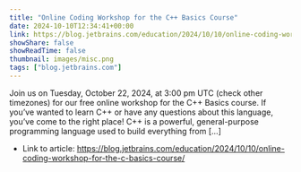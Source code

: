 ```yaml
---
title: "Online Coding Workshop for the C++ Basics Course"
date: 2024-10-10T12:34:41+00:00
link: https://blog.jetbrains.com/education/2024/10/10/online-coding-workshop-for-the-c-basics-course/
showShare: false
showReadTime: false
thumbnail: images/misc.png
tags: ["blog.jetbrains.com"]
---
```

Join us on Tuesday, October 22, 2024, at 3:00 pm UTC (check other timezones) for our free online workshop for the C++ Basics course. If you’ve wanted to learn C++ or have any questions about this language, you’ve come to the right place! C++ is a powerful, general-purpose programming language used to build everything from […]

- Link to article: https://blog.jetbrains.com/education/2024/10/10/online-coding-workshop-for-the-c-basics-course/